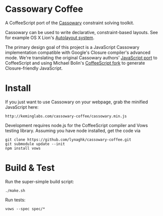 Cassowary Coffee
================
A CoffeeScript port of the [Cassowary](http://www.cs.washington.edu/research/constraints/cassowary/) constraint solving toolkit.

Cassowary can be used to write declarative, constraint-based layouts.
See for example OS X Lion's [Autolayout system](http://developer.apple.com/library/mac/#releasenotes/UserExperience/RNAutomaticLayout/_index.html).

The primary design goal of this project is a JavaScript Cassowary implementation compatible with Google's Closure compiler's advanced mode.
We're translating the original Cassowary authors' [JavaScript port](http://badros.blogspot.com/2011/05/cassowary-constraint-solver-in.html) to CoffeeScript and using Michael Bolin's [CoffeeScript fork](http://bolinfest.com/coffee/features.html) to generate Closure-friendly JavaScript.



Install
=======

If you just want to use Cassowary on your webpage, grab the minified JavaScript here:

    http://keminglabs.com/cassowary-coffee/cassowary.min.js

Development requires node.js for the CoffeeScript compiler and Vows testing library.
Assuming you have node installed, get the code via

    git clone https://github.com/lynaghk/cassowary-coffee.git
    git submodule update --init
    npm install vows

Build & Test
============

Run the super-simple build script:

    ./make.sh

Run tests:

    vows --spec spec/*
